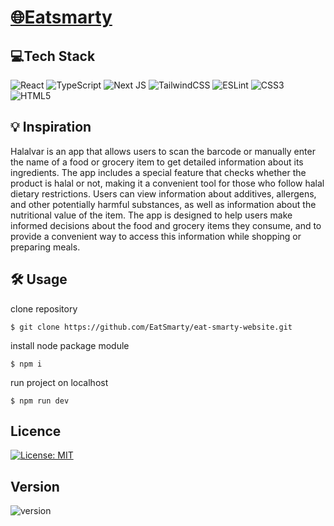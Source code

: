 # [🌐Eatsmarty](eatsmarty.github.io/eatsmarty-website/)

## 💻Tech Stack

![React](https://img.shields.io/badge/react-%2320232a.svg?style=for-the-badge&logo=react&logoColor=%2361DAFB)
![TypeScript](https://img.shields.io/badge/typescript-%23007ACC.svg?style=for-the-badge&logo=typescript&logoColor=white)
![Next JS](https://img.shields.io/badge/Next-black?style=for-the-badge&logo=next.js&logoColor=white)
![TailwindCSS](https://img.shields.io/badge/tailwindcss-%2338B2AC.svg?style=for-the-badge&logo=tailwind-css&logoColor=white)
![ESLint](https://img.shields.io/badge/ESLint-4B3263?style=for-the-badge&logo=eslint&logoColor=white)
![CSS3](https://img.shields.io/badge/css3-%231572B6.svg?style=for-the-badge&logo=css3&logoColor=white)
![HTML5](https://img.shields.io/badge/html5-%23E34F26.svg?style=for-the-badge&logo=html5&logoColor=white)

## 💡 Inspiration

Halalvar is an app that allows users to scan the barcode or manually enter the name of a food or grocery item to get detailed information about its ingredients. The app includes a special feature that checks whether the product is halal or not, making it a convenient tool for those who follow halal dietary restrictions. Users can view information about additives, allergens, and other potentially harmful substances, as well as information about the nutritional value of the item. The app is designed to help users make informed decisions about the food and grocery items they consume, and to provide a convenient way to access this information while shopping or preparing meals.

## 🛠 Usage

clone repository
```
$ git clone https://github.com/EatSmarty/eat-smarty-website.git
```
install node package module
```
$ npm i
```
run project on localhost
```
$ npm run dev
```

## Licence
[![License: MIT](https://img.shields.io/badge/License-MIT-yellow.svg)](https://opensource.org/licenses/MIT)

## Version
![version](https://img.shields.io/badge/version-0.1.0-blue)
